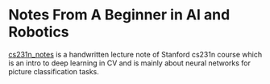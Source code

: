 #  Notes From A Beginner in AI and Robotics

[cs231n_notes](./cs231n_notes) is a handwritten lecture note of Stanford cs231n course which is an intro to deep learning in CV and is mainly about neural networks for picture classification tasks.

